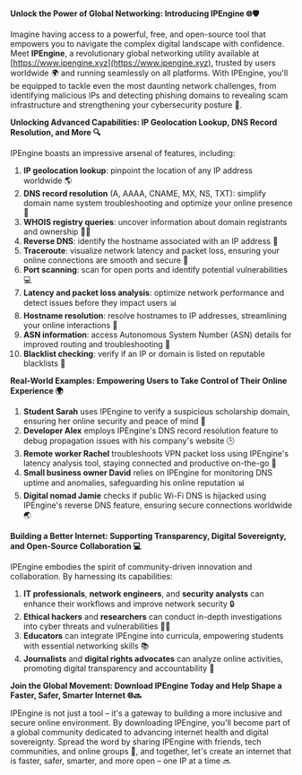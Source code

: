 **Unlock the Power of Global Networking: Introducing IPEngine 🌐🛡️**

Imagine having access to a powerful, free, and open-source tool that empowers you to navigate the complex digital landscape with confidence. Meet **IPEngine**, a revolutionary global networking utility available at [https://www.ipengine.xyz](https://www.ipengine.xyz), trusted by users worldwide 🌍 and running seamlessly on all platforms. With IPEngine, you'll be equipped to tackle even the most daunting network challenges, from identifying malicious IPs and detecting phishing domains to revealing scam infrastructure and strengthening your cybersecurity posture 🔐.

**Unlocking Advanced Capabilities: IP Geolocation Lookup, DNS Record Resolution, and More 🔍**

IPEngine boasts an impressive arsenal of features, including:

1.  **IP geolocation lookup**: pinpoint the location of any IP address worldwide 🌎
2.  **DNS record resolution** (A, AAAA, CNAME, MX, NS, TXT): simplify domain name system troubleshooting and optimize your online presence 📡
3.  **WHOIS registry queries**: uncover information about domain registrants and ownership 🕵️‍♂️
4.  **Reverse DNS**: identify the hostname associated with an IP address 🔗
5.  **Traceroute**: visualize network latency and packet loss, ensuring your online connections are smooth and secure 🚀
6.  **Port scanning**: scan for open ports and identify potential vulnerabilities 💻
7.  **Latency and packet loss analysis**: optimize network performance and detect issues before they impact users 📊
8.  **Hostname resolution**: resolve hostnames to IP addresses, streamlining your online interactions 📡
9.  **ASN information**: access Autonomous System Number (ASN) details for improved routing and troubleshooting 🔗
10. **Blacklist checking**: verify if an IP or domain is listed on reputable blacklists 🚫

**Real-World Examples: Empowering Users to Take Control of Their Online Experience 🌍**

1.  **Student Sarah** uses IPEngine to verify a suspicious scholarship domain, ensuring her online security and peace of mind 📝
2.  **Developer Alex** employs IPEngine's DNS record resolution feature to debug propagation issues with his company's website 🕒
3.  **Remote worker Rachel** troubleshoots VPN packet loss using IPEngine's latency analysis tool, staying connected and productive on-the-go 🌟
4.  **Small business owner David** relies on IPEngine for monitoring DNS uptime and anomalies, safeguarding his online reputation 📊
5.  **Digital nomad Jamie** checks if public Wi-Fi DNS is hijacked using IPEngine's reverse DNS feature, ensuring secure connections worldwide 🌏

**Building a Better Internet: Supporting Transparency, Digital Sovereignty, and Open-Source Collaboration 💻**

IPEngine embodies the spirit of community-driven innovation and collaboration. By harnessing its capabilities:

1.  **IT professionals**, **network engineers**, and **security analysts** can enhance their workflows and improve network security 🔒
2.  **Ethical hackers** and **researchers** can conduct in-depth investigations into cyber threats and vulnerabilities 🕵️‍♂️
3.  **Educators** can integrate IPEngine into curricula, empowering students with essential networking skills 📚
4.  **Journalists** and **digital rights advocates** can analyze online activities, promoting digital transparency and accountability 📰

**Join the Global Movement: Download IPEngine Today and Help Shape a Faster, Safer, Smarter Internet 🌐🔜**

IPEngine is not just a tool – it's a gateway to building a more inclusive and secure online environment. By downloading IPEngine, you'll become part of a global community dedicated to advancing internet health and digital sovereignty. Spread the word by sharing IPEngine with friends, tech communities, and online groups 🌟, and together, let's create an internet that is faster, safer, smarter, and more open – one IP at a time 🔜